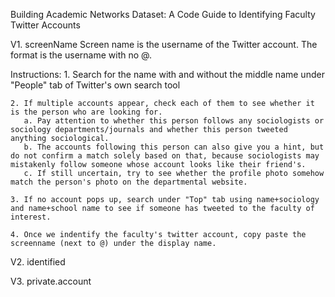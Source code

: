 Building Academic Networks Dataset: A Code Guide to Identifying Faculty Twitter Accounts

V1. screenName 
Screen name is the username of the Twitter account. The format is the username with no @. 

Instructions:
    1. Search for the name with and without the middle name under "People" tab of Twitter's own search tool

    2. If multiple accounts appear, check each of them to see whether it is the person who are looking for. 
       a. Pay attention to whether this person follows any sociologists or sociology departments/journals and whether this person tweeted anything sociological. 
       b. The accounts following this person can also give you a hint, but do not confirm a match solely based on that, because sociologists may mistakenly follow someone whose account looks like their friend's. 
       c. If still uncertain, try to see whether the profile photo somehow match the person's photo on the departmental website.

    3. If no account pops up, search under "Top" tab using name+sociology and name+school name to see if someone has tweeted to the faculty of interest. 
    
    4. Once we indentify the faculty's twitter account, copy paste the screenname (next to @) under the display name.
    
V2. identified


V3. private.account
